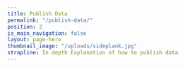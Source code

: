 ```yaml
---
title: Publish Data
permalink: "/publish-data/"
position: 2
is_main_navigation: false
layout: page-hero
thumbnail_image: "/uploads/sideplank.jpg"
strapline: In depth Explanation of how to publish data
---
```


<!-- <article markdown="0" class="hero--sub"> -->

<!-- <i class="line-graphic">{% include slim-line-graphic.svg %}</i> -->

<!-- <div> -->

<!-- <h1>{{page.title}}</h1> -->
<!-- <p>In depth Explanation of how to <b>publish</b> data</p> -->

<!-- <a class="button-primary" href="{{ site.baseurl }}{% link simple-publish.md %}">Simple Publish Data</a> -->


<!-- </div> -->
<!-- <figure> -->
<!-- <div style="background: url({{ site.url }}/openactive/assets/images/sideplank.jpg)center center / cover no-repeat;"></div> -->
<!-- </figure> -->

<!-- </article> -->